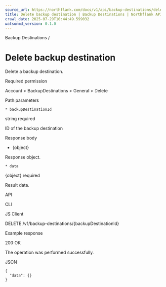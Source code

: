 ```yaml
---
source_url: https://northflank.com/docs/v1/api/backup-destinations/delete-backup-destination
title: Delete backup destination | Backup Destinations | Northflank API docs
crawl_date: 2025-07-29T10:44:49.599032
watsonmd_version: 0.1.0
---
```


Backup Destinations / 

# Delete backup destination

Delete a backup destination.

Required permission

Account > BackupDestinations > General > Delete

Path parameters

    * backupDestinationId

string required

ID of the backup destination




Response body

  * {object}

Response object.

    * data

{object} required

Result data.




API

CLI

JS Client

DELETE /v1/backup-destinations/{backupDestinationId}

Example response

200 OK

The operation was performed successfully.

JSON
    
    
    {
      "data": {}
    }